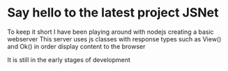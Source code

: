 # Say hello to the latest project JSNet

To keep it short I have been playing around with nodejs creating a basic webserver
This server uses js classes with response types such as View() and Ok() in order display content to the browser

It is still in the early stages of development
